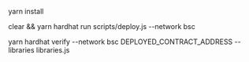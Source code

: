 yarn install

clear && yarn hardhat run scripts/deploy.js --network bsc

<!-- Change the address in the libraries.js file to use IterableMapping deployed address -->

yarn hardhat verify --network bsc DEPLOYED_CONTRACT_ADDRESS --libraries libraries.js
